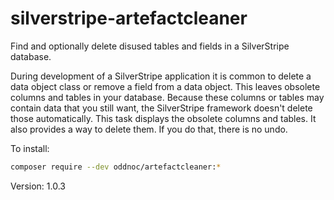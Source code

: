 silverstripe-artefactcleaner
============================

Find and optionally delete disused tables and fields in a SilverStripe
database.

During development of a SilverStripe application it is common to delete
a data object class or remove a field from a data object. This leaves
obsolete columns and tables in your database. Because these columns or
tables may contain data that you still want, the SilverStripe framework
doesn't delete those automatically. This task displays the obsolete
columns and tables. It also provides a way to delete them. If you do
that, there is no undo.

To install:

```sh
composer require --dev oddnoc/artefactcleaner:*
```

Version: 1.0.3
